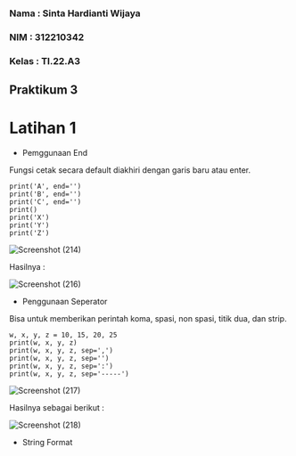### Nama : Sinta Hardianti Wijaya

### NIM : 312210342

### Kelas : TI.22.A3

## Praktikum 3

# Latihan 1

- Pemggunaan End

Fungsi cetak secara default diakhiri dengan garis baru atau enter.

```
print('A', end='')
print('B', end='')
print('C', end='')
print()
print('X')
print('Y')
print('Z')
```

![Screenshot (214)](https://user-images.githubusercontent.com/115516473/198214941-183b5170-6d00-494d-9478-bf0c3cf17f82.png)

Hasilnya :

![Screenshot (216)](https://user-images.githubusercontent.com/115516473/198222716-372034cb-883f-42b6-a58f-a0ee5067051d.png)

- Penggunaan Seperator

Bisa untuk memberikan perintah koma, spasi, non spasi, titik dua, dan strip.

```
w, x, y, z = 10, 15, 20, 25
print(w, x, y, z)
print(w, x, y, z, sep=',')
print(w, x, y, z, sep='')
print(w, x, y, z, sep=':')
print(w, x, y, z, sep='-----')
```

![Screenshot (217)](https://user-images.githubusercontent.com/115516473/198223076-b3d47355-e61f-44a6-afe8-f7793b98a240.png)

Hasilnya sebagai berikut :

![Screenshot (218)](https://user-images.githubusercontent.com/115516473/198223760-2ee849f8-9297-4c2d-a02c-8db2bda426f3.png)

- String Format


